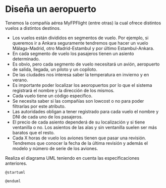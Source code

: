 # Diseña un aeropuerto


Tenemos la compañía aérea MyFPFlight (entre otras) la cual ofrece distintos vuelos a distintos destinos.

- Los vuelos están divididos en segmentos de vuelo. Por ejemplo, si queremos ir a Ankara seguramente tendremos que hacer un vuelo Málaga-Madrid, otro Madrid-Estambul y por último Estambul-Ankara.
- En cada segmento de vuelo los pasajeros tienen un asiento determinado.
- Es obvio, pero cada segmento de vuelo necesitará un avión, aeropuerto de salida, llegada, un piloto y un copiloto.
- De las ciudades nos interesa saber la temperatura en invierno y en verano.
- Es importante poder localizar los aeoropuertos por lo que el sistema registrará el nombre y la dirección de los mismos.
- Cada vuelo tiene un código específico.
- Se necesita saber si las compañías son lowcost o no para poder filtrarlas por este atributo.
- Las autoridades obligan a tener registrado para cada vuelo el nombre y DNI de cada uno de los pasajeros.
- El precio de cada asiento dependerá de su localización y si tiene ventanilla o no. Los asientos de las alas y sin ventanilla suelen ser más baratos que el resto.
- Cada X horas de vuelo los aviones tienen que pasar una revisión. Tendremos que conocer la fecha de la última revisión y además el modelo y número de serie de los aviones.

Realiza el diagrama UML teniendo en cuenta las especificaciones anteriores.

```plantuml
@startuml

@enduml
```